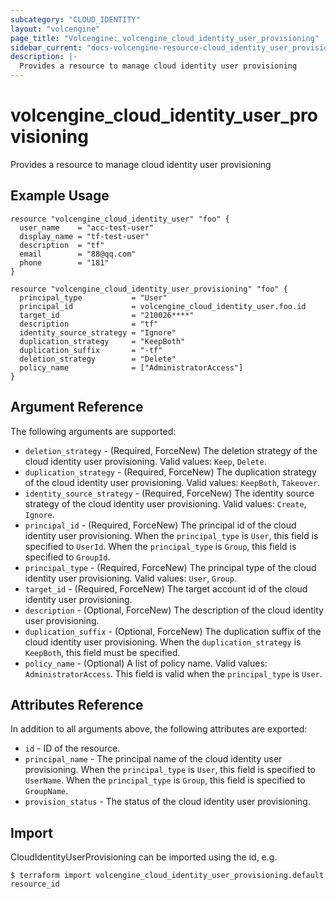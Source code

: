 ```yaml
---
subcategory: "CLOUD_IDENTITY"
layout: "volcengine"
page_title: "Volcengine: volcengine_cloud_identity_user_provisioning"
sidebar_current: "docs-volcengine-resource-cloud_identity_user_provisioning"
description: |-
  Provides a resource to manage cloud identity user provisioning
---
```

# volcengine_cloud_identity_user_provisioning
Provides a resource to manage cloud identity user provisioning
## Example Usage
```hcl
resource "volcengine_cloud_identity_user" "foo" {
  user_name    = "acc-test-user"
  display_name = "tf-test-user"
  description  = "tf"
  email        = "88@qq.com"
  phone        = "181"
}

resource "volcengine_cloud_identity_user_provisioning" "foo" {
  principal_type           = "User"
  principal_id             = volcengine_cloud_identity_user.foo.id
  target_id                = "210026****"
  description              = "tf"
  identity_source_strategy = "Ignore"
  duplication_strategy     = "KeepBoth"
  duplication_suffix       = "-tf"
  deletion_strategy        = "Delete"
  policy_name              = ["AdministratorAccess"]
}
```
## Argument Reference
The following arguments are supported:
* `deletion_strategy` - (Required, ForceNew) The deletion strategy of the cloud identity user provisioning. Valid values: `Keep`, `Delete`.
* `duplication_strategy` - (Required, ForceNew) The duplication strategy of the cloud identity user provisioning. Valid values: `KeepBoth`, `Takeover`.
* `identity_source_strategy` - (Required, ForceNew) The identity source strategy of the cloud identity user provisioning. Valid values: `Create`, `Ignore`.
* `principal_id` - (Required, ForceNew) The principal id of the cloud identity user provisioning. When the `principal_type` is `User`, this field is specified to `UserId`. When the `principal_type` is `Group`, this field is specified to `GroupId`.
* `principal_type` - (Required, ForceNew) The principal type of the cloud identity user provisioning. Valid values: `User`, `Group`.
* `target_id` - (Required, ForceNew) The target account id of the cloud identity user provisioning.
* `description` - (Optional, ForceNew) The description of the cloud identity user provisioning.
* `duplication_suffix` - (Optional, ForceNew) The duplication suffix of the cloud identity user provisioning. When the `duplication_strategy` is `KeepBoth`, this field must be specified.
* `policy_name` - (Optional) A list of policy name. Valid values: `AdministratorAccess`. This field is valid when the `principal_type` is `User`.

## Attributes Reference
In addition to all arguments above, the following attributes are exported:
* `id` - ID of the resource.
* `principal_name` - The principal name of the cloud identity user provisioning. When the `principal_type` is `User`, this field is specified to `UserName`. When the `principal_type` is `Group`, this field is specified to `GroupName`.
* `provision_status` - The status of the cloud identity user provisioning.


## Import
CloudIdentityUserProvisioning can be imported using the id, e.g.
```
$ terraform import volcengine_cloud_identity_user_provisioning.default resource_id
```

